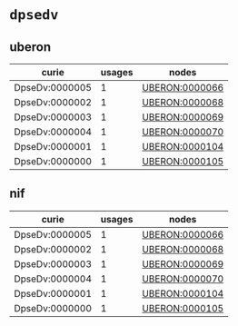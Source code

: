 # `dpsedv`

## uberon

| curie          |   usages | nodes                                                           |
|----------------|----------|-----------------------------------------------------------------|
| DpseDv:0000005 |        1 | [UBERON:0000066](http://purl.obolibrary.org/obo/UBERON_0000066) |
| DpseDv:0000002 |        1 | [UBERON:0000068](http://purl.obolibrary.org/obo/UBERON_0000068) |
| DpseDv:0000003 |        1 | [UBERON:0000069](http://purl.obolibrary.org/obo/UBERON_0000069) |
| DpseDv:0000004 |        1 | [UBERON:0000070](http://purl.obolibrary.org/obo/UBERON_0000070) |
| DpseDv:0000001 |        1 | [UBERON:0000104](http://purl.obolibrary.org/obo/UBERON_0000104) |
| DpseDv:0000000 |        1 | [UBERON:0000105](http://purl.obolibrary.org/obo/UBERON_0000105) |

## nif

| curie          |   usages | nodes                                                           |
|----------------|----------|-----------------------------------------------------------------|
| DpseDv:0000005 |        1 | [UBERON:0000066](http://purl.obolibrary.org/obo/UBERON_0000066) |
| DpseDv:0000002 |        1 | [UBERON:0000068](http://purl.obolibrary.org/obo/UBERON_0000068) |
| DpseDv:0000003 |        1 | [UBERON:0000069](http://purl.obolibrary.org/obo/UBERON_0000069) |
| DpseDv:0000004 |        1 | [UBERON:0000070](http://purl.obolibrary.org/obo/UBERON_0000070) |
| DpseDv:0000001 |        1 | [UBERON:0000104](http://purl.obolibrary.org/obo/UBERON_0000104) |
| DpseDv:0000000 |        1 | [UBERON:0000105](http://purl.obolibrary.org/obo/UBERON_0000105) |

